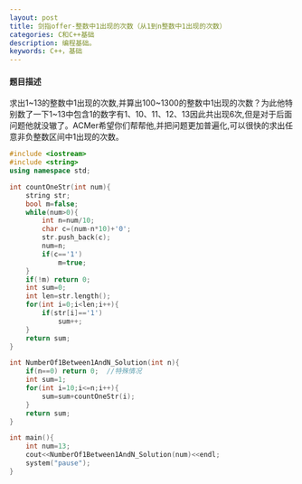 ```yaml
---
layout: post
title: 剑指offer-整数中1出现的次数（从1到n整数中1出现的次数）
categories: C和C++基础
description: 编程基础。
keywords: C++，基础
---
```


#### 题目描述

求出1~13的整数中1出现的次数,并算出100~1300的整数中1出现的次数？为此他特别数了一下1~13中包含1的数字有1、10、11、12、13因此共出现6次,但是对于后面问题他就没辙了。ACMer希望你们帮帮他,并把问题更加普遍化,可以很快的求出任意非负整数区间中1出现的次数。


```cpp
#include <iostream>
#include <string>
using namespace std;

int countOneStr(int num){
	string str;
	bool m=false;
	while(num>0){
		int n=num/10;
		char c=(num-n*10)+'0';
		str.push_back(c);
		num=n;
		if(c=='1')
			m=true;
	}
	if(!m) return 0;
	int sum=0;
	int len=str.length();
	for(int i=0;i<len;i++){
		if(str[i]=='1')
			sum++;
	}
	return sum;
}

int NumberOf1Between1AndN_Solution(int n){
	if(n==0) return 0;  //特殊情况                       
    int sum=1;
	for(int i=10;i<=n;i++){
		sum=sum+countOneStr(i);
	}
	return sum;
}

int main(){
	int num=13;
	cout<<NumberOf1Between1AndN_Solution(num)<<endl;
	system("pause");
}
```


